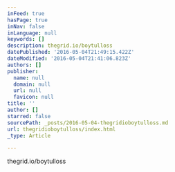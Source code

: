 ```yaml
---
inFeed: true
hasPage: true
inNav: false
inLanguage: null
keywords: []
description: thegrid.io/boytulloss
datePublished: '2016-05-04T21:49:15.422Z'
dateModified: '2016-05-04T21:41:06.823Z'
authors: []
publisher:
  name: null
  domain: null
  url: null
  favicon: null
title: ''
author: []
starred: false
sourcePath: _posts/2016-05-04-thegridioboytulloss.md
url: thegridioboytulloss/index.html
_type: Article

---
```

thegrid.io/boytulloss